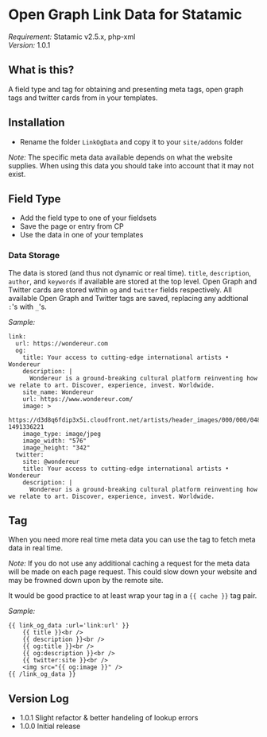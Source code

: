 # Open Graph Link Data for Statamic
*Requirement:* Statamic v2.5.x, php-xml  
*Version:* 1.0.1

## What is this?
A field type and tag for obtaining and presenting meta tags, open graph tags and twitter cards from in your templates.

## Installation
- Rename the folder `LinkOgData` and copy it to your `site/addons` folder

*Note:* The specific meta data available depends on what the website supplies. When using this data you should take into account that it may not exist.

## Field Type
- Add the field type to one of your fieldsets
- Save the page or entry from CP
- Use the data in one of your templates

### Data Storage
The data is stored (and thus not dynamic or real time). `title`, `description`, `author`, and `keywords` if available are stored at the top level. Open Graph and Twitter cards are stored within `og` and `twitter` fields respectively. All available Open Graph and Twitter tags are saved, replacing any addtional `:`'s with `_`'s.

*Sample:*
```
link:
  url: https://wondereur.com
  og:
    title: Your access to cutting-edge international artists • Wondereur
    description: |
      Wondereur is a ground-breaking cultural platform reinventing how we relate to art. Discover, experience, invest. Worldwide.
    site_name: Wondereur
    url: https://www.wondereur.com/
    image: >
      https://d3d8q6fdip3x5i.cloudfront.net/artists/header_images/000/000/048/small/IMG_7567_2.jpg?1491336221
    image_type: image/jpeg
    image_width: "576"
    image_height: "342"
  twitter:
    site: @wondereur
    title: Your access to cutting-edge international artists • Wondereur
    description: |
      Wondereur is a ground-breaking cultural platform reinventing how we relate to art. Discover, experience, invest. Worldwide.
```

## Tag
When you need more real time meta data you can use the tag to fetch meta data in real time.

*Note:* If you do not use any additional caching a request for the meta data will be made on each page request. This could slow down your website and may be frowned down upon by the remote site.

It would be good practice to at least wrap your tag in a `{{ cache }}` tag pair.

*Sample:*
```
{{ link_og_data :url='link:url' }}
    {{ title }}<br />
    {{ description }}<br />
    {{ og:title }}<br />
    {{ og:description }}<br />
    {{ twitter:site }}<br />
    <img src="{{ og:image }}" />
{{ /link_og_data }}
```

## Version Log
- 1.0.1 Slight refactor & better handeling of lookup errors
- 1.0.0 Initial release
